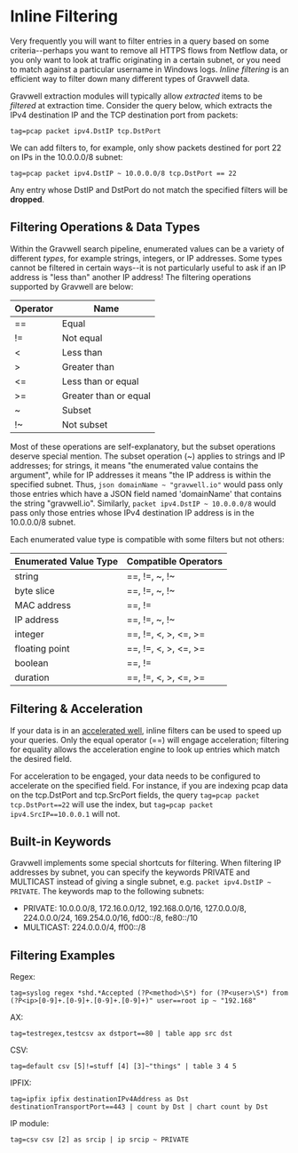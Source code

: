 # Inline Filtering

Very frequently you will want to filter entries in a query based on some criteria--perhaps you want to remove all HTTPS flows from Netflow data, or you only want to look at traffic originating in a certain subnet, or you need to match against a particular username in Windows logs. *Inline filtering* is an efficient way to filter down many different types of Gravwell data.

Gravwell extraction modules will typically allow *extracted* items to be *filtered* at extraction time. Consider the query below, which extracts the IPv4 destination IP and the TCP destination port from packets:

```gravwell
tag=pcap packet ipv4.DstIP tcp.DstPort
```

We can add filters to, for example, only show packets destined for port 22 on IPs in the 10.0.0.0/8 subnet:

```gravwell
tag=pcap packet ipv4.DstIP ~ 10.0.0.0/8 tcp.DstPort == 22
```

Any entry whose DstIP and DstPort do not match the specified filters will be **dropped**.

## Filtering Operations & Data Types

Within the Gravwell search pipeline, enumerated values can be a variety of different *types*, for example strings, integers, or IP addresses. Some types cannot be filtered in certain ways--it is not particularly useful to ask if an IP address is "less than" another IP address! The filtering operations supported by Gravwell are below:

| Operator | Name |
|----------|------|
| == | Equal |
| != | Not equal |
| < | Less than |
| > | Greater than |
| <= | Less than or equal |
| >= | Greater than or equal |
| ~ | Subset |
| !~ | Not subset |

Most of these operations are self-explanatory, but the subset operations deserve special mention. The subset operation (~) applies to strings and IP addresses; for strings, it means "the enumerated value contains the argument", while for IP addresses it means "the IP address is within the specified subnet. Thus, `json domainName ~ "gravwell.io"` would pass only those entries which have a JSON field named 'domainName' that contains the string "gravwell.io". Similarly, `packet ipv4.DstIP ~ 10.0.0.0/8` would pass only those entries whose IPv4 destination IP address is in the 10.0.0.0/8 subnet.

Each enumerated value type is compatible with some filters but not others:

| Enumerated Value Type | Compatible Operators |
|-----------------------|----------------------|
| string | ==, !=, ~, !~
| byte slice | ==, !=, ~, !~
| MAC address | ==, !=
| IP address | ==, !=, ~, !~
| integer | ==, !=, <, >, <=, >=
| floating point | ==, !=, <, >, <=, >=
| boolean | ==, !=
| duration | ==, !=, <, >, <=, >=

## Filtering & Acceleration

If your data is in an [accelerated well](/configuration/accelerators), inline filters can be used to speed up your queries. Only the equal operator (==) will engage acceleration; filtering for equality allows the acceleration engine to look up entries which match the desired field.

For acceleration to be engaged, your data needs to be configured to accelerate on the specified field. For instance, if you are indexing pcap data on the tcp.DstPort and tcp.SrcPort fields, the query `tag=pcap packet tcp.DstPort==22` will use the index, but `tag=pcap packet ipv4.SrcIP==10.0.0.1` will not.

## Built-in Keywords

Gravwell implements some special shortcuts for filtering. When filtering IP addresses by subnet, you can specify the keywords PRIVATE and MULTICAST instead of giving a single subnet, e.g. `packet ipv4.DstIP ~ PRIVATE`. The keywords map to the following subnets:

* PRIVATE: 10.0.0.0/8, 172.16.0.0/12, 192.168.0.0/16, 127.0.0.0/8, 224.0.0.0/24, 169.254.0.0/16, fd00::/8, fe80::/10
* MULTICAST: 224.0.0.0/4, ff00::/8

## Filtering Examples

Regex:

```gravwell
tag=syslog regex *shd.*Accepted (?P<method>\S*) for (?P<user>\S*) from (?P<ip>[0-9]+.[0-9]+.[0-9]+.[0-9]+)" user==root ip ~ "192.168"
```

AX:

```gravwell
tag=testregex,testcsv ax dstport==80 | table app src dst
```

CSV:

```gravwell
tag=default csv [5]!=stuff [4] [3]~"things" | table 3 4 5
```

IPFIX:

```gravwell
tag=ipfix ipfix destinationIPv4Address as Dst destinationTransportPort==443 | count by Dst | chart count by Dst
```

IP module:

```gravwell
tag=csv csv [2] as srcip | ip srcip ~ PRIVATE
```
